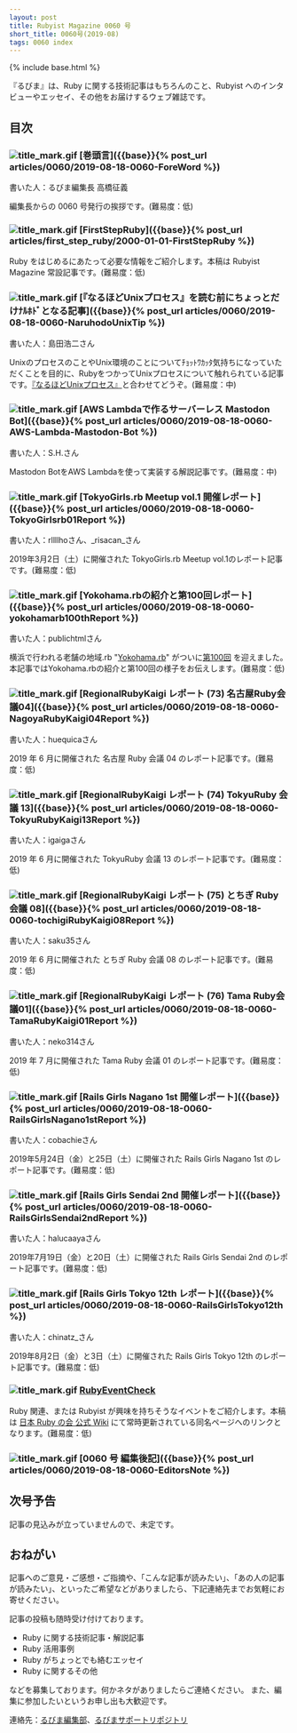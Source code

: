 ```yaml
---
layout: post
title: Rubyist Magazine 0060 号
short_title: 0060号(2019-08)
tags: 0060 index
---
```

{% include base.html %}

『るびま』は、Ruby に関する技術記事はもちろんのこと、Rubyist へのインタビューやエッセイ、その他をお届けするウェブ雑誌です。

## 目次

### ![title_mark.gif]({{base}}{{site.baseurl}}/images/title_mark.gif) [巻頭言]({{base}}{% post_url articles/0060/2019-08-18-0060-ForeWord %})

書いた人：るびま編集長 高橋征義

編集長からの 0060 号発行の挨拶です。(難易度：低)

### ![title_mark.gif]({{base}}{{site.baseurl}}/images/title_mark.gif) [FirstStepRuby]({{base}}{% post_url articles/first_step_ruby/2000-01-01-FirstStepRuby %})

Ruby をはじめるにあたって必要な情報をご紹介します。本稿は Rubyist Magazine 常設記事です。(難易度：低)

### ![title_mark.gif]({{base}}{{site.baseurl}}/images/title_mark.gif) [『なるほどUnixプロセス』を読む前にちょっとだけﾅﾙﾎﾄﾞとなる記事]({{base}}{% post_url articles/0060/2019-08-18-0060-NaruhodoUnixTip %})

書いた人：島田浩二さん

UnixのプロセスのことやUnix環境のことについてﾁｮｯﾄﾜｶｯﾀ気持ちになっていただくことを目的に、RubyをつかってUnixプロセスについて触れられている記事です。[『なるほどUnixプロセス』](https://tatsu-zine.com/books/naruhounix)と合わせてどうぞ。(難易度：中)

### ![title_mark.gif]({{base}}{{site.baseurl}}/images/title_mark.gif) [AWS Lambdaで作るサーバーレス Mastodon Bot]({{base}}{% post_url articles/0060/2019-08-18-0060-AWS-Lambda-Mastodon-Bot %})

書いた人：S.H.さん

Mastodon BotをAWS Lambdaを使って実装する解説記事です。(難易度：中)

### ![title_mark.gif]({{base}}{{site.baseurl}}/images/title_mark.gif) [TokyoGirls.rb Meetup vol.1 開催レポート]({{base}}{% post_url articles/0060/2019-08-18-0060-TokyoGirlsrb01Report %})

書いた人：rllllhoさん、\_risacan\_さん

2019年3月2日（土）に開催された TokyoGirls.rb Meetup vol.1のレポート記事です。(難易度：低)

### ![title_mark.gif]({{base}}{{site.baseurl}}/images/title_mark.gif) [Yokohama.rbの紹介と第100回レポート]({{base}}{% post_url articles/0060/2019-08-18-0060-yokohamarb100thReport %})

書いた人：publichtmlさん

横浜で行われる老舗の地域.rb  "[Yokohama.rb](https://yokohamarb.doorkeeper.jp/)" がついに[第100回](https://yokohamarb.doorkeeper.jp/events/87100) を迎えました。本記事ではYokohama.rbの紹介と第100回の様子をお伝えします。(難易度：低)

### ![title_mark.gif]({{base}}{{site.baseurl}}/images/title_mark.gif) [RegionalRubyKaigi レポート (73) 名古屋Ruby会議04]({{base}}{% post_url articles/0060/2019-08-18-0060-NagoyaRubyKaigi04Report %})

書いた人：huequicaさん

2019 年 6 月に開催された 名古屋 Ruby 会議 04 のレポート記事です。(難易度：低)

### ![title_mark.gif]({{base}}{{site.baseurl}}/images/title_mark.gif) [RegionalRubyKaigi レポート (74) TokyuRuby 会議 13]({{base}}{% post_url articles/0060/2019-08-18-0060-TokyuRubyKaigi13Report %})

書いた人：igaigaさん

2019 年 6 月に開催された TokyuRuby 会議 13 のレポート記事です。(難易度：低)

### ![title_mark.gif]({{base}}{{site.baseurl}}/images/title_mark.gif) [RegionalRubyKaigi レポート (75) とちぎ Ruby 会議 08]({{base}}{% post_url articles/0060/2019-08-18-0060-tochigiRubyKaigi08Report %})

書いた人：saku35さん

2019 年 6 月に開催された とちぎ Ruby 会議 08 のレポート記事です。(難易度：低)

### ![title_mark.gif]({{base}}{{site.baseurl}}/images/title_mark.gif) [RegionalRubyKaigi レポート (76) Tama Ruby会議01]({{base}}{% post_url articles/0060/2019-08-18-0060-TamaRubyKaigi01Report %})

書いた人：neko314さん

2019 年 7 月に開催された Tama Ruby 会議 01 のレポート記事です。(難易度：低)

### ![title_mark.gif]({{base}}{{site.baseurl}}/images/title_mark.gif) [Rails Girls Nagano 1st 開催レポート]({{base}}{% post_url articles/0060/2019-08-18-0060-RailsGirlsNagano1stReport %})

書いた人：cobachieさん

2019年5月24日（金）と25日（土）に開催された Rails Girls Nagano 1st のレポート記事です。(難易度：低)

### ![title_mark.gif]({{base}}{{site.baseurl}}/images/title_mark.gif) [Rails Girls Sendai 2nd 開催レポート]({{base}}{% post_url articles/0060/2019-08-18-0060-RailsGirlsSendai2ndReport %})

書いた人：halucaayaさん

2019年7月19日（金）と20日（土）に開催された Rails Girls Sendai 2nd のレポート記事です。(難易度：低)

### ![title_mark.gif]({{base}}{{site.baseurl}}/images/title_mark.gif) [Rails Girls Tokyo 12th レポート]({{base}}{% post_url articles/0060/2019-08-18-0060-RailsGirlsTokyo12th %})

書いた人：chinatz\_さん

2019年8月2日（金）と3日（土）に開催された Rails Girls Tokyo 12th のレポート記事です。(難易度：低)

### ![title_mark.gif]({{base}}{{site.baseurl}}/images/title_mark.gif) [RubyEventCheck](https://github.com/ruby-no-kai/official/wiki/RubyEventCheck)

Ruby 関連、または Rubyist が興味を持ちそうなイベントをご紹介します。本稿は [日本 Ruby の会 公式 Wiki](https://github.com/ruby-no-kai/official/wiki) にて常時更新されている同名ページへのリンクとなります。(難易度：低)

### ![title_mark.gif]({{base}}{{site.baseurl}}/images/title_mark.gif) [0060 号 編集後記]({{base}}{% post_url articles/0060/2019-08-18-0060-EditorsNote %})

## 次号予告

記事の見込みが立っていませんので、未定です。

## おねがい

記事へのご意見・ご感想・ご指摘や、「こんな記事が読みたい」、「あの人の記事が読みたい」、といったご希望などがありましたら、下記連絡先までお気軽にお寄せください。

記事の投稿も随時受け付けております。

* Ruby に関する技術記事・解説記事
* Ruby 活用事例
* Ruby がちょっとでも絡むエッセイ
* Ruby に関するその他

などを募集しております。何かネタがありましたらご連絡ください。
また、編集に参加したいというお申し出も大歓迎です。

連絡先：[るびま編集部](mailto:magazine@ruby-no-kai.org)、[るびまサポートリポジトリ](https://github.com/rubima/magazine.rubyist.net)
